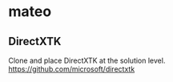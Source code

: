 # mateo

## DirectXTK
Clone and place DirectXTK at the solution level.
https://github.com/microsoft/directxtk
